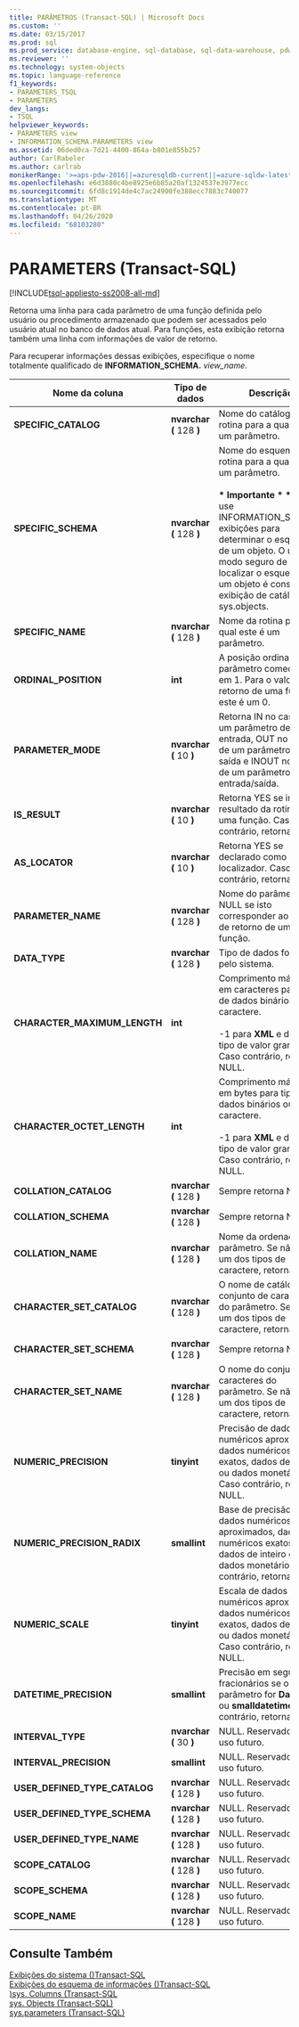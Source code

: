 ```yaml
---
title: PARÂMETROS (Transact-SQL) | Microsoft Docs
ms.custom: ''
ms.date: 03/15/2017
ms.prod: sql
ms.prod_service: database-engine, sql-database, sql-data-warehouse, pdw
ms.reviewer: ''
ms.technology: system-objects
ms.topic: language-reference
f1_keywords:
- PARAMETERS_TSQL
- PARAMETERS
dev_langs:
- TSQL
helpviewer_keywords:
- PARAMETERS view
- INFORMATION_SCHEMA.PARAMETERS view
ms.assetid: 06ded0ca-7d21-4400-864a-b801e855b257
author: CarlRabeler
ms.author: carlrab
monikerRange: '>=aps-pdw-2016||=azuresqldb-current||=azure-sqldw-latest||>=sql-server-2016||=sqlallproducts-allversions||>=sql-server-linux-2017||=azuresqldb-mi-current'
ms.openlocfilehash: e6d3880c4be8925e6b85a20af1324537e3977ecc
ms.sourcegitcommit: 6fd8c1914de4c7ac24900fe388ecc7883c740077
ms.translationtype: MT
ms.contentlocale: pt-BR
ms.lasthandoff: 04/26/2020
ms.locfileid: "68103280"
---
```

# <a name="parameters-transact-sql"></a>PARAMETERS (Transact-SQL)
[!INCLUDE[tsql-appliesto-ss2008-all-md](../../includes/tsql-appliesto-ss2008-all-md.md)]

  Retorna uma linha para cada parâmetro de uma função definida pelo usuário ou procedimento armazenado que podem ser acessados pelo usuário atual no banco de dados atual. Para funções, esta exibição retorna também uma linha com informações de valor de retorno.  
  
 Para recuperar informações dessas exibições, especifique o nome totalmente qualificado de **INFORMATION_SCHEMA.** _view_name_.  
  
|Nome da coluna|Tipo de dados|Descrição|  
|-----------------|---------------|-----------------|  
|**SPECIFIC_CATALOG**|**nvarchar (** 128 **)**|Nome do catálogo da rotina para a qual este é um parâmetro.|  
|**SPECIFIC_SCHEMA**|**nvarchar (** 128 **)**|Nome do esquema da rotina para a qual este é um parâmetro.<br /><br /> <strong> \* Importante \* \* </strong> Não use INFORMATION_SCHEMA exibições para determinar o esquema de um objeto. O único modo seguro de localizar o esquema de um objeto é consultar a exibição de catálogo sys.objects.|  
|**SPECIFIC_NAME**|**nvarchar (** 128 **)**|Nome da rotina para a qual este é um parâmetro.|  
|**ORDINAL_POSITION**|**int**|A posição ordinal do parâmetro começando em 1. Para o valor de retorno de uma função, este é um 0.|  
|**PARAMETER_MODE**|**nvarchar (** 10 **)**|Retorna IN no caso de um parâmetro de entrada, OUT no caso de um parâmetro de saída e INOUT no caso de um parâmetro de entrada/saída.|  
|**IS_RESULT**|**nvarchar (** 10 **)**|Retorna YES se indica o resultado da rotina que é uma função. Caso contrário, retorna NO.|  
|**AS_LOCATOR**|**nvarchar (** 10 **)**|Retorna YES se declarado como localizador. Caso contrário, retorna NO.|  
|**PARAMETER_NAME**|**nvarchar (** 128 **)**|Nome do parâmetro. NULL se isto corresponder ao valor de retorno de uma função.|  
|**DATA_TYPE**|**nvarchar (** 128 **)**|Tipo de dados fornecido pelo sistema.|  
|**CHARACTER_MAXIMUM_LENGTH**|**int**|Comprimento máximo em caracteres para tipos de dados binários ou de caractere.<br /><br /> -1 para **XML** e dados de tipo de valor grande. Caso contrário, retorna NULL.|  
|**CHARACTER_OCTET_LENGTH**|**int**|Comprimento máximo em bytes para tipos de dados binários ou de caractere.<br /><br /> -1 para **XML** e dados de tipo de valor grande. Caso contrário, retorna NULL.|  
|**COLLATION_CATALOG**|**nvarchar (** 128 **)**|Sempre retorna NULL.|  
|**COLLATION_SCHEMA**|**nvarchar (** 128 **)**|Sempre retorna NULL.|  
|**COLLATION_NAME**|**nvarchar (** 128 **)**|Nome da ordenação do parâmetro. Se não for um dos tipos de caractere, retorna NULL.|  
|**CHARACTER_SET_CATALOG**|**nvarchar (** 128 **)**|O nome de catálogo do conjunto de caracteres do parâmetro. Se não for um dos tipos de caractere, retorna NULL.|  
|**CHARACTER_SET_SCHEMA**|**nvarchar (** 128 **)**|Sempre retorna NULL.|  
|**CHARACTER_SET_NAME**|**nvarchar (** 128 **)**|O nome do conjunto de caracteres do parâmetro. Se não for um dos tipos de caractere, retorna NULL.|  
|**NUMERIC_PRECISION**|**tinyint**|Precisão de dados numéricos aproximados, dados numéricos exatos, dados de inteiro ou dados monetários. Caso contrário, retorna NULL.|  
|**NUMERIC_PRECISION_RADIX**|**smallint**|Base de precisão de dados numéricos aproximados, dados numéricos exatos, dados de inteiro ou dados monetários. Caso contrário, retorna NULL.|  
|**NUMERIC_SCALE**|**tinyint**|Escala de dados numéricos aproximados, dados numéricos exatos, dados de inteiro ou dados monetários. Caso contrário, retorna NULL.|  
|**DATETIME_PRECISION**|**smallint**|Precisão em segundos fracionários se o tipo de parâmetro for **DateTime** ou **smalldatetime**. Caso contrário, retorna NULL.|  
|**INTERVAL_TYPE**|**nvarchar (** 30 **)**|NULL. Reservado para uso futuro.|  
|**INTERVAL_PRECISION**|**smallint**|NULL. Reservado para uso futuro.|  
|**USER_DEFINED_TYPE_CATALOG**|**nvarchar (** 128 **)**|NULL. Reservado para uso futuro.|  
|**USER_DEFINED_TYPE_SCHEMA**|**nvarchar (** 128 **)**|NULL. Reservado para uso futuro.|  
|**USER_DEFINED_TYPE_NAME**|**nvarchar (** 128 **)**|NULL. Reservado para uso futuro.|  
|**SCOPE_CATALOG**|**nvarchar (** 128 **)**|NULL. Reservado para uso futuro.|  
|**SCOPE_SCHEMA**|**nvarchar (** 128 **)**|NULL. Reservado para uso futuro.|  
|**SCOPE_NAME**|**nvarchar (** 128 **)**|NULL. Reservado para uso futuro.|  
  
## <a name="see-also"></a>Consulte Também  
 [Exibições do sistema &#40;&#41;Transact-SQL](https://msdn.microsoft.com/library/35a6161d-7f43-4e00-bcd3-3091f2015e90)   
 [Exibições do esquema de informações &#40;&#41;Transact-SQL](~/relational-databases/system-information-schema-views/system-information-schema-views-transact-sql.md)   
 [&#41;sys. Columns &#40;Transact-SQL](../../relational-databases/system-catalog-views/sys-columns-transact-sql.md)   
 [sys. Objects &#40;Transact-SQL&#41;](../../relational-databases/system-catalog-views/sys-objects-transact-sql.md)   
 [sys.parameters &#40;Transact-SQL&#41;](../../relational-databases/system-catalog-views/sys-parameters-transact-sql.md)  
  
  
